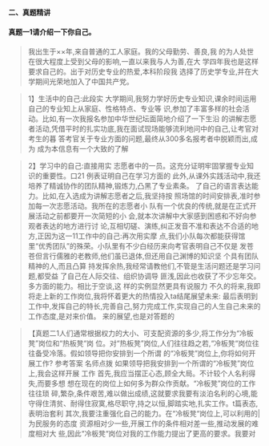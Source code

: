 #### 二、真题精讲
#### 真题一1请介绍一下你自己。
>   我出生于××年,来自普通的工人家庭。我的父母勤劳、善良,我
的为人处世在很大程度上受到父母的影响,一直以来我与人为善,在大
学四年我也是这样要求自己的。出于对历史专业的热爱,本科阶段我
选择了历史学专业,并在大学期间光荣地加入了中国共产党。

>   1】生活中的自己:此段实
大学期间,我努力学好历史专业知识,课余时间运用自己的专业知上从家庭、性格特点、专业等
识,参加了丰富多样的社会活动。比如,有一次我报名参加中华世纪坛面简地介绍了一下生沿
的讲解志愿者活动,凭借平时的扎实功底,我在面试现场能够流利地问中的自己,让考官对考生的暮
答考官关于专业方面的问题,最终从300多名报考者中脱颖而出,成为
成为本信息有一个大致的了解

>   2】学习中的自己:直接用实
志愿者中的一员。这充分证明牢固掌握专业知识的重要性。口21
例表证明自己在学习方面的
此外,从课外实践活动中,我还培养了精诚协作的团队精神,锻炼力,凸黑了专业素条。
了自己的语言表达能力。比如,在入选成为讲解志愿者之后,我坚持按
照场馆的时间安排表,准时参加每一次志愿活动。我所在的志愿者小
队有一个优良的传统,就是在正式开展活动之前都要开一次简短的小
会,就本次讲解中大家感到困惑和不好向参观者表达的地方进行讨
论,互相切磋、演练,纠正发音不准和表达不合适的地方,正因为这一11工作中的自己:再次用实摩
点,我们小队每次都能获得馆里“优秀团队”的殊荣。小队里有不少白经历来向考官表明自己不仅是
发苍苍但言行儒雅的老教师,他们虽已退体,但还用自己渊博的知识坚
个具有团队精神的人,而且凸算
持发挥余热,我经常请教他们,不管是生活问题还是学习问题,都受益
了自己在人际交往、组织协调导
匪浅,因此也收获了不少忘年交。
多方面的能力。相比于空谈,这
样的实例显然更具有说服力
不久的将来,我即将走上新的工作岗位,我将怀着更大的热情投入ta结尾展望未来:
最后表明到工作中,发挥自己的特长,完善自己,努力完成工作,实现自己的人生自己未来的工作态度,是对来价值。
来的展望,也是对答题的


>   【真题二1人们通常根据权力的大小、可支配资源的多少,将工作分为“冷板凳”岗位和“热板凳“岗
位。对“热板凳”岗位,人们往往趋之若,“冷板凳“岗位往往备受冷落。假如领导把你安排到一个所谓
的“冷板凳”岗位上,你将如何开展工作?
参考答案
名师点拨
如果领导把我安排到一个所谓的“冷板凳”岗位上,我会这样开展
工作
首先,我应当摆正心态,顾全大局。不计较个人名利得失,而要多想
想在现在的岗位上如何多为群众作贡献。“冷板凳”岗位的工作往往琐
碎,繁杂,条件艰苦,难以做出成绩,这就要求我要有淡泊名利的心境,能
守得住清贫、耐得住寂寞,格尽职守,持之以恒,脚踏实地,扎实工作。t篇表态,表明治套利
其次,我要注重强化自己的能力。在“冷板凳“岗位上,可以利用的|为民服务的态度
资源相对少一些,开展工作的条件相对差一些,推动发展的难度相对大
些,因此“冷板凳“岗位对我的工作能力提出了更高的要求。我要对